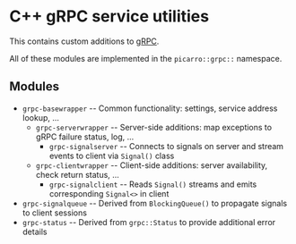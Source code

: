 C++ gRPC service utilities
==========================

This contains custom additions to [gRPC](https://grpc.io/).

All of these modules are implemented in the `picarro::grpc::` namespace.

Modules
-------
 * `grpc-basewrapper` -- Common functionality: settings, service address lookup, ...
   * `grpc-serverwrapper` -- Server-side additions: map exceptions to gRPC failure status, log, ...
      * `grpc-signalserver` -- Connects to signals on server and stream events to client via `Signal()` class
   * `grpc-clientwrapper` -- Client-side additions: server availability, check return status, ...
      * `grpc-signalclient` -- Reads `Signal()` streams and emits corresponding `Signal<>` in client
 * `grpc-signalqueue` -- Derived from `BlockingQueue()` to propagate signals to client sessions
 * `grpc-status` -- Derived from `grpc::Status` to provide additional error details
